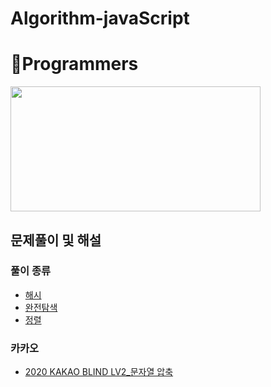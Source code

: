 # Algorithm-javaScript
# 🌱Programmers
<img src="https://user-images.githubusercontent.com/91609858/135637730-f3e3eb5a-4a94-46b0-b3fd-4c8a03cdc4d6.png" width="400" height="200">

## 문제풀이 및 해설

### 풀이 종류
 - <a href="https://github.com/mrkimjava/Algorithm-javaScript/tree/master/%ED%95%B4%EC%8B%9C">해시</a>
 - <a href="https://github.com/mrkimjava/Algorithm-javaScript/tree/master/%EC%99%84%EC%A0%84%ED%83%90%EC%83%89">완전탐색</a>
 - <a href="https://github.com/mrkimjava/Algorithm-javaScript/tree/master/%EC%A0%95%EB%A0%AC">정렬</a>

### 카카오
 - <a href="https://github.com/mrkimjava/Algorithm-javaScript/tree/master/kakao/2020%20BLIND%20RECRUIMENT/LV2">2020 KAKAO BLIND LV2_문자열 압축</a>

 
